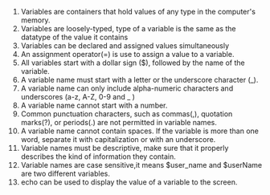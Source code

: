 1. Variables are containers that hold values of any type in the computer's memory.
1. Variables are loosely-typed, type of a variable is the same as the datatype of the value it contains
1. Variables can be declared and assigned values simultaneously
1. An assignment operator(=) is use to assign a value to a variable.
1. All variables start with a dollar sign ($), followed by the name of the variable.
1. A variable name must start with a letter or the underscore character (_).
1. A variable name can only include alpha-numeric characters and underscores (a-z, A-Z, 0-9 and _ )
1. A variable name cannot start with a number.
1. Common punctuation characters, such as commas(,), quotation marks(?), or periods(.) are not permitted in variable names.
1. A variable name cannot contain spaces. If the variable is more than one word, separate it with capitalization or with an underscore.
1. Variable names must be descriptive, make sure that it properly describes the kind of information they contain.
1. Variable names are case sensitive,it means $user_name and $userName are two different variables. 
1. echo can be used to display the value of a variable to the screen.


